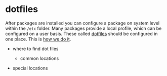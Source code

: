 # dotfiles 

After packages are installed you can configure a package on system level within the `/etc` folder.
Many packages provide a local profile, which can be configured on a user basis. 
These called [dotfiles](/environment/dotfiles) should be configured in one place.
This is [how we do it](/environment/dotfiles/script.html).

<!--more-->

* where to find dot files
  * common locations

* special locations

